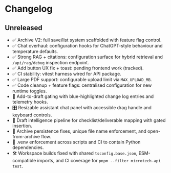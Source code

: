 # Changelog

## Unreleased

- ✅ Archive V2: full save/list system scaffolded with feature flag control.
- ✅ Chat overhaul: configuration hooks for ChatGPT-style behaviour and temperature defaults.
- ✅ Strong RAG + citations: configuration surface for hybrid retrieval and `/api/rag/debug` inspection endpoint.
- ✅ Add button UX fix + toast: pending frontend work (tracked).
- ✅ CI stability: vitest harness wired for API package.
- ✅ Large PDF support: configurable upload limit via `MAX_UPLOAD_MB`.
- ✅ Code cleanup + feature flags: centralised configuration for new runtime toggles.
- 🚀 Add-to-draft gating with blue-highlighted change log entries and telemetry hooks.
- 🎛️ Resizable assistant chat panel with accessible drag handle and keyboard controls.
- 🧠 Draft intelligence pipeline for checklist/deliverable mapping with gated insertion.
- 📁 Archive persistence fixes, unique file name enforcement, and open-from-archive flow.
- 🐍 .venv enforcement across scripts and CI to contain Python dependencies.
- 🛠️ Workspace builds fixed with shared `tsconfig.base.json`, ESM-compatible imports, and CI coverage for `pnpm --filter microtech-api test`.
